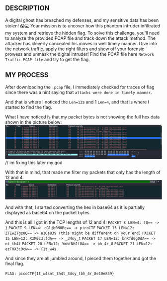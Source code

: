 ## DESCRIPTION
A digital ghost has breached my defenses, and my sensitive data has been stolen! 😱💻 Your mission is to uncover how this phantom intruder infiltrated my system and retrieve the hidden flag.
To solve this challenge, you'll need to analyze the provided PCAP file and track down the attack method. The attacker has cleverly concealed his moves in well timely manner. Dive into the network traffic, apply the right filters and show off your forensic prowess and unmask the digital intruder!
Find the PCAP file here `Network Traffic PCAP file` and try to get the flag.

## MY PROCESS
After downloading the `.pcap` file, I immediately checked for traces of flag since there was a hint saying that `attacks were done in timely manner`.

And that is where I noticed the `Len=12`s and 1 `Len=4`, and that is where I started to find the flag.

What I have noticed is that my packet bytes is not showing the full hex data shown in the picture below:
![alt text](image.png) // im fixing this later my god

With that in mind, that made me filter my packets that only has the length of 12 and 4.
![alt text](image-1.png)

And with that, I started converting the hex in base64 as it is partially displayed as base64 on the packet bytes.

And this is all I got in the TCP lengths of 12 and 4:
`PACKET 8 LEN=4: fQ== -> }`
`PACKET 9 LEN=4: cGljb0NURg== -> picoCTF`
`PACKET 13 LEN=12: ZTEwZTgzOQ== -> e10e839 (this might be different on your end)`
`PACKET 15 LEN=12: XzM0c3lfdA== -> _34sy_t`
`PACKET 17 LEN=12: bnRfdGg0dA== -> nt_th4t`
`PACKET 20 LEN=12: YmhfNHJfOA== -> bh_4r_8`
`PACKET 21 LEN=12: ezF0X3c0cw== -> {1t_w4s`

And since they are all jumbled around, I pieced them together and got the final flag.

`FLAG: picoCTF{1t_w4snt_th4t_34sy_tbh_4r_8e10e839}`